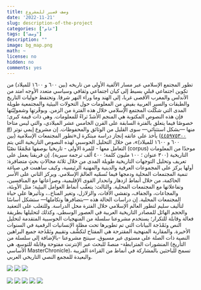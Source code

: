```yaml
---
title: وصف قصير للمشروع
date: '2022-11-21'
slug: description-of-the-project
categories: ["عام"]
tags: ["وصف"]
description: ""
image: bg_map.png
math: ~
license: no
hidden: no
comments: yes
---
```



تطور المجتمع الإسلامي عبر مسار الألفية الأولى من تاريخه (بين ٦٠٠ و ١٦٠٠ للميلاد) من تكوين اجتماعي قبلي بسيط إلى كيان اجتماعي وثقافي وسياسي متعدد الأوجه امتد من الأندلس والمغرب الأقصى غربا، إلى الهند وما وراء النهر شرقا. وتحتفظ حوليات التاريخ والطبقات والسير العربية بفيضٍ من المعلومات حول التحولات البيئية والمجتمعية طويلة المدى التي شكّلت المجتمع الإسلامي خلال هذه الفترة من الزمن. وبوفْرتهِا وشمولِيّتها فإن هذه النصوص المكتوبة هي المنجم الأشدّ ثراءً للمعلومات. وهي ذات قيمة كبرى؛ خصوصًا فيما يتعلق بالفترة السابقة على القرن الخامس عشر الميلادي، والتي ليس متاحا منها —بشكل استثنائي— سوى القليل من الوثائق والمحفوظات. إن مشروع إيمي نوتر ([# ٤٤٥٩٧٥٣٠٠](https://gepris.dfg.de/gepris/projekt/445975300?language=en))  يأخذ على عاتقه إنجاز دراسة مبتكرة ل«تطور المجتمعات الإسلامية (بين ٦٠٠ و ١٦٠٠ للميلاد)»، من خلال التحليل الحوسبي لهذه النصوص التاريخية التي يتم التعامل معها - للمرة الأولى - تاريخيا بوصفها مَجْمَعًا نصّيًا (corpus) موحدًا من المعلومات التاريخية (٣٠٠ عنوان ؛ ١٠٠ مليون كلمة؛ ٤٠٠ ألف ترجمة سيرية). إن فريقنا يعمل على تعريف وتحليل التوجهات التاريخية طويلة المدى من خلال ثلاثة مجالاتِ بحثٍ متضافرة: أولها يركز على المجموعات العرقية والدينية والمهنية الرئيسية، وكيف ساهمت في صياغة تنمية المجتمعات المحلية ودمجها فيما نُسمّيه العالمَ الإسلامي. ويركز الثاني على الأسر الحاكمة، من خلال أنماط ازدهار وانحدار القوى الإقليمية، وصراعاتها مع المنافسين، وتفاعلاتها مع المجتمعات المحلية. والثالث: يتعقّب أنماط العوامل البيئية؛ مثل الأوبئة، والمجاعات، والجفاف، وتفشي الآفات، والزلازل، وتغير المناخ..، وتأثيرها على حياة المجتمعات المحلية. إن دراسات الحالة هذه —بتضافرها وتكاملها— ستشكل أساسًا لتأليف سليم لتطور العالم الإسلامي خلال الفترة محل الدراسة. وللتغلب على التعقيد والحجم الهائل للمصادر التاريخية العربية في العصور الوسطى، وكذلك لتحليلها بطريقة فعالة وقابلة للتكرار؛ يستخدم مشروعنا سلسلة من المنهجيات الحوسبية المتقدمة لتحليل النص ونَمْذَجة البيانات التي تم تطويرها تحت مظلة الإنسانيات الرقمية في السنوات الأخيرة. والمقاربة المنهجية المقترحة هي المفتاح لتكشُّف وتقييم ونَمْذَجة جميع البراهين النصية ذات الصلة على مستوى غير مسبوق. 	سينتج مشروعنا -بالإضافة إلى سلسلة من المنشورات المترابطة- منصةً للبحث عبر الإنترنت مفتوحة وقابلة للتوسع، هي (التأريخ الأساسي MasterChronicle)، تسمح للباحثين بالمشاركة في أنماط من القراءة القريبة والبعيدة للمجمع النصي التاريخي العربي.

![](001_ProjectDescription_AR/001_ProjectDescription_AR_01.png)
![](001_ProjectDescription_AR/001_ProjectDescription_AR_02.png)
![](001_ProjectDescription_AR/001_ProjectDescription_AR_03.png)

![](001_ProjectDescription_AR/001_ProjectDescription_AR_04.png)
![](001_ProjectDescription_AR/001_ProjectDescription_AR_05.png)
![](001_ProjectDescription_AR/001_ProjectDescription_AR_06.png)
![](001_ProjectDescription_AR/001_ProjectDescription_AR_07.png)
![](001_ProjectDescription_AR/001_ProjectDescription_AR_08.png)